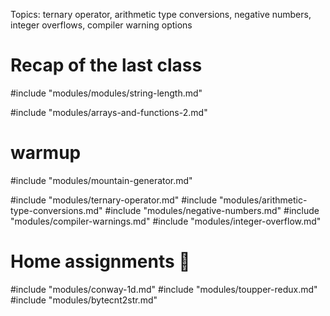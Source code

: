 Topics: ternary operator, arithmetic type conversions, negative numbers, integer
overflows, compiler warning options

# Recap of the last class

#include "modules/modules/string-length.md"

#include "modules/arrays-and-functions-2.md"

# warmup

#include "modules/mountain-generator.md"

#include "modules/ternary-operator.md"
#include "modules/arithmetic-type-conversions.md"
#include "modules/negative-numbers.md"
#include "modules/compiler-warnings.md"
#include "modules/integer-overflow.md"

# Home assignments :wrench:

#include "modules/conway-1d.md"
#include "modules/toupper-redux.md"
#include "modules/bytecnt2str.md"
